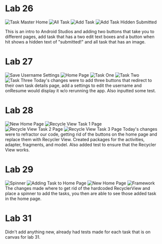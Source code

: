 # Lab 26

![Task Master Home](screenshots/taskMasterHome.png)
![All Task](screenshots/allTask.png)
![Add Task](screenshots/addTask.png)
![Add Task Hidden Submitted](screenshots/addTaskHidden.png)

This is an intro to Android Studios and adding two buttons that take you to different pages, add task that has a two edit text boxes and a button when hit shows a hidden text of "submitted!" and all task that has an image.

# Lab 27

![Save Username Settings](screenshots/saveUsernameSettings.png)
![Home Page](screenshots/homePage.png)
![Task One](screenshots/taskOne.png)
![Task Two](screenshots/taskTwo.png)
![Task Three](screenshots/taskThree.png)
Today's changes were to add three buttons that redirect to their own task details page, add a settings to edit the username and onResume would display it w/o rerunning the app. Also inputted some test.

# Lab 28
![New Home Page](screenshots/RVHome.png)
![Recycle View Task 1 Page](screenshots/RVTaskOne.png)
![Recycle View Task 2 Page](screenshots/RVTaskTwo.png)
![Recycle View Task 3 Page](screenshots/RVTaskThree.png)
Today's changes were to refractor our code, getting rid of the buttons on the home page and replace them with Recycler View. Created packages for the activities, adapter, fragments, and model. Also added test to ensure that the Recycler View works.

# Lab 29
![Spinner](screenshots/SpinnerAdded.png)
![Adding Task to Home Page](screenshots/addingTaskToHmPage.png)
![New Home Page](screenshots/newTaskRv.png)
![Framework](screenshots/TasksFramework.png)
The changes made where to get rid of the hardcoded RecyclerView and place a spinner to add the tasks, you then are able to see those added task in the home page.

# Lab 31
Didn't add anything new, already had tests made for each task that is on canvas for lab 31.